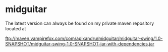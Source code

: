 # midguitar
The latest version can always be found on my private maven repository located at

ftp://maven.vampirefox.com/com/apixandru/midguitar/midguitar-swing/1.0-SNAPSHOT/midguitar-swing-1.0-SNAPSHOT-jar-with-dependencies.jar
